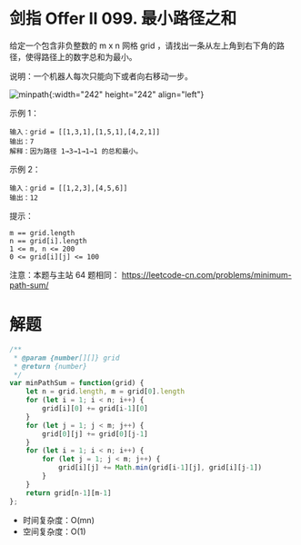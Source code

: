 # 剑指 Offer II 099. 最小路径之和

给定一个包含非负整数的 m x n 网格 grid ，请找出一条从左上角到右下角的路径，使得路径上的数字总和为最小。

说明：一个机器人每次只能向下或者向右移动一步。


![minpath](https://assets.leetcode.com/uploads/2020/11/05/minpath.jpg){:width="242" height="242" align="left"}

示例 1：
```
输入：grid = [[1,3,1],[1,5,1],[4,2,1]]
输出：7
解释：因为路径 1→3→1→1→1 的总和最小。
```
示例 2：
```
输入：grid = [[1,2,3],[4,5,6]]
输出：12
```

提示：
```
m == grid.length
n == grid[i].length
1 <= m, n <= 200
0 <= grid[i][j] <= 100
```

注意：本题与主站 64 题相同： https://leetcode-cn.com/problems/minimum-path-sum/

# 解题
```js
/**
 * @param {number[][]} grid
 * @return {number}
 */
var minPathSum = function(grid) {
    let n = grid.length, m = grid[0].length
    for (let i = 1; i < n; i++) {
        grid[i][0] += grid[i-1][0]
    }
    for (let j = 1; j < m; j++) {
        grid[0][j] += grid[0][j-1]
    }
    for (let i = 1; i < n; i++) {
        for (let j = 1; j < m; j++) {
            grid[i][j] += Math.min(grid[i-1][j], grid[i][j-1])
        }
    }
    return grid[n-1][m-1]
};
```
- 时间复杂度：O(mn)
- 空间复杂度：O(1)